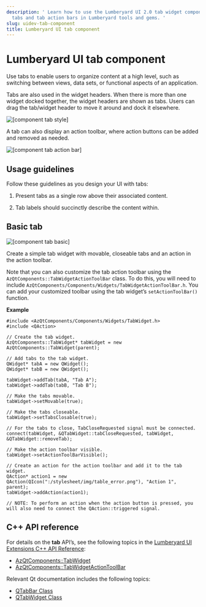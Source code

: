 ```yaml
---
description: ' Learn how to use the Lumberyard UI 2.0 tab widget component to create
  tabs and tab action bars in Lumberyard tools and gems. '
slug: uidev-tab-component
title: Lumberyard UI tab component
---
```

# Lumberyard UI tab component<a name="uidev-tab-component"></a>

Use tabs to enable users to organize content at a high level, such as switching between views, data sets, or functional aspects of an application\.

Tabs are also used in the widget headers\. When there is more than one widget docked together, the widget headers are shown as tabs\. Users can drag the tab/widget header to move it around and dock it elsewhere\.

![\[component tab style\]](/images/tools-ui/component-tab-style.png)

A tab can also display an action toolbar, where action buttons can be added and removed as needed\.

![\[component tab action bar\]](/images/tools-ui/component-tab-action-bar.png)

## Usage guidelines<a name="tab-usage"></a>

Follow these guidelines as you design your UI with tabs:

1.  Present tabs as a single row above their associated content\. 

1.  Tab labels should succinctly describe the content within\. 

## Basic tab<a name="tab-basic"></a>

![\[component tab basic\]](/images/tools-ui/component-tab-basic.png)

Create a simple tab widget with movable, closeable tabs and an action in the action toolbar\.

Note that you can also customize the tab action toolbar using the `AzQtComponents::TabWidgetActionToolBar` class\. To do this, you will need to include `AzQtComponents/Components/Widgets/TabWidgetActionToolBar.h`\. You can add your customized toolbar using the tab widget’s `setActionToolBar()` function\.

 **Example** 

```
#include <AzQtComponents/Components/Widgets/TabWidget.h>
#include <QAction>

// Create the tab widget.
AzQtComponents::TabWidget* tabWidget = new AzQtComponents::TabWidget(parent);

// Add tabs to the tab widget.
QWidget* tabA = new QWidget();
QWidget* tabB = new QWidget();

tabWidget->addTab(tabA, "Tab A");
tabWidget->addTab(tabB, "Tab B");

// Make the tabs movable.
tabWidget->setMovable(true);

// Make the tabs closeable.
tabWidget->setTabsClosable(true);

// For the tabs to close, TabCloseRequested signal must be connected.
connect(tabWidget, &QTabWidget::tabCloseRequested, tabWidget, &QTabWidget::removeTab);

// Make the action toolbar visible.
tabWidget->setActionToolBarVisible();

// Create an action for the action toolbar and add it to the tab widget.
QAction* action1 = new QAction(QIcon(":/stylesheet/img/table_error.png"), "Action 1", parent);
tabWidget->addAction(action1);

// NOTE: To perform an action when the action button is pressed, you will also need to connect the QAction::triggered signal.
```

## C\+\+ API reference<a name="tab-api-ref"></a>

For details on the **tab** API’s, see the following topics in the [Lumberyard UI Extensions C\+\+ API Reference](https://d3bqhfbip4ze4a.cloudfront.net/api/ui/namespace_az_qt_components.html):
+  [AzQtComponents::TabWidget](https://d3bqhfbip4ze4a.cloudfront.net/api/ui/class_az_qt_components_1_1_tab_widget.html) 
+  [AzQtComponents::TabWidgetActionToolBar](https://d3bqhfbip4ze4a.cloudfront.net/api/ui/class_az_qt_components_1_1_tab_widget_action_tool_bar.html) 

Relevant Qt documentation includes the following topics:
+  [QTabBar Class](https://doc.qt.io/qt-5/qtabbar.html) 
+  [QTabWidget Class](https://doc.qt.io/qt-5/qtabwidget.html) 
